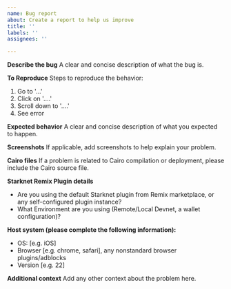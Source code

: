 ```yaml
---
name: Bug report
about: Create a report to help us improve
title: ''
labels: ''
assignees: ''

---
```


**Describe the bug**
A clear and concise description of what the bug is.

**To Reproduce**
Steps to reproduce the behavior:
1. Go to '...'
2. Click on '....'
3. Scroll down to '....'
4. See error

**Expected behavior**
A clear and concise description of what you expected to happen.

**Screenshots**
If applicable, add screenshots to help explain your problem.

**Cairo files**
If a problem is related to Cairo compilation or deployment, please include the Cairo source file.

**Starknet Remix Plugin details**
- Are you using the default Starknet plugin from Remix marketplace, or any self-configured plugin instance?
- What Environment are you using (Remote/Local Devnet, a wallet configuration)?

**Host system (please complete the following information):**
 - OS: [e.g. iOS]
 - Browser [e.g. chrome, safari], any nonstandard browser plugins/adblocks
 - Version [e.g. 22]

**Additional context**
Add any other context about the problem here.
